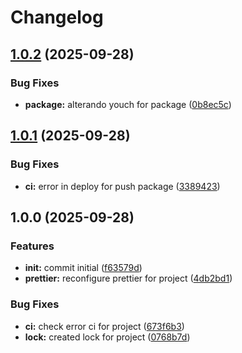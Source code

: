 # Changelog

## [1.0.2](https://github.com/t8ngs/show-screen-errors/compare/v1.0.1...v1.0.2) (2025-09-28)


### Bug Fixes

* **package:** alterando youch for package ([0b8ec5c](https://github.com/t8ngs/show-screen-errors/commit/0b8ec5ca00cfa57674dd91e2b164944239f136a8))

## [1.0.1](https://github.com/t8ngs/show-screen-errors/compare/v1.0.0...v1.0.1) (2025-09-28)


### Bug Fixes

* **ci:** error in deploy for push package ([3389423](https://github.com/t8ngs/show-screen-errors/commit/3389423fa1ed0335ad2cec992482906c86df3640))

## 1.0.0 (2025-09-28)


### Features

* **init:** commit initial ([f63579d](https://github.com/t8ngs/show-screen-errors/commit/f63579d6e332714a7549b21309d97df4bfb73c73))
* **prettier:** reconfigure prettier for project ([4db2bd1](https://github.com/t8ngs/show-screen-errors/commit/4db2bd1307250883cb5508d2a2c2c44a25eb54ec))


### Bug Fixes

* **ci:** check error ci for project ([673f6b3](https://github.com/t8ngs/show-screen-errors/commit/673f6b3abf06a2e32406c51c0f297bd5cda2e84f))
* **lock:** created lock for project ([0768b7d](https://github.com/t8ngs/show-screen-errors/commit/0768b7d8d737a8b1dc5423c28c1a7a29744f6b8b))
